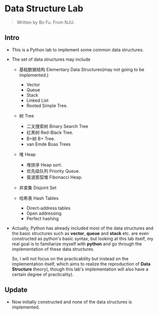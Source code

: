 # Data Structure Lab

> Written by Bo Fu. From NJU.

## Intro

- This is a Python lab to implement some common data structures.

- The set of data structures may include

  - 基础数据结构 Elementary Data Structures(may not going to be implemented.)
    - Vector
    - Queue
    - Stack
    - Linked List
    - Rooted Simple Tree.

  - 树 Tree
    - 二叉搜索树 Binary Search Tree
    - 红黑树 Red-Black Tree.
    - B+树 B+ Tree.
    - van Emde Boas Trees
  - 堆 Heap
    - 堆排序 Heap sort.
    - 优先级队列 Priority Queue.
    - 斐波那契堆 Fibonacci Heap.
  - 并查集 Disjoint Set
  - 哈希表 Hash Tables
    - Direct-address tables
    - Open addressing
    - Perfect hashing

- Actually, Python has already included most of the data structures and the basic structures such as **vector**, **queue** and **stack** etc. are even constructed as python's basic syntax, but looking at this lab itself, my real goal is to familiarize myself with **python** and go through the implementation of these data structures.

  So, I will not focus on the practicability but instead on the implementation itself, which aims to realize the reproduction of **Data Structure** theory(, though this lab's implementation will also have a certain degree of practicality).

## Update

- Now initially constructed and none of the data structures is implemented.